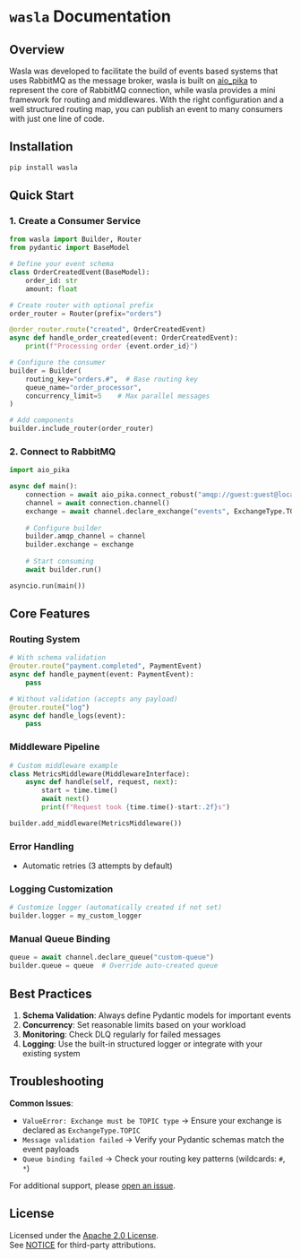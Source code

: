 # `wasla` Documentation

## Overview
Wasla was developed to facilitate the build of events based systems that uses RabbitMQ as the message broker,
wasla is built on [aio_pika](https://github.com/mosquito/aio-pika) to represent the core of RabbitMQ connection,
while wasla provides a mini framework for routing and middlewares.
With the right configuration and a well structured routing map, you can publish an event to many consumers
with just one line of code.

## Installation
```bash
pip install wasla
```

## Quick Start

### 1. Create a Consumer Service
```python
from wasla import Builder, Router
from pydantic import BaseModel

# Define your event schema
class OrderCreatedEvent(BaseModel):
    order_id: str
    amount: float

# Create router with optional prefix
order_router = Router(prefix="orders")

@order_router.route("created", OrderCreatedEvent)
async def handle_order_created(event: OrderCreatedEvent):
    print(f"Processing order {event.order_id}")

# Configure the consumer
builder = Builder(
    routing_key="orders.#",  # Base routing key
    queue_name="order_processor",
    concurrency_limit=5    # Max parallel messages
)

# Add components
builder.include_router(order_router)
```

### 2. Connect to RabbitMQ
```python
import aio_pika

async def main():
    connection = await aio_pika.connect_robust("amqp://guest:guest@localhost/")
    channel = await connection.channel()
    exchange = await channel.declare_exchange("events", ExchangeType.TOPIC)
    
    # Configure builder
    builder.amqp_channel = channel
    builder.exchange = exchange
    
    # Start consuming
    await builder.run()

asyncio.run(main())
```

## Core Features

### Routing System
```python
# With schema validation
@router.route("payment.completed", PaymentEvent)
async def handle_payment(event: PaymentEvent):
    pass

# Without validation (accepts any payload)
@router.route("log")
async def handle_logs(event):
    pass
```

### Middleware Pipeline
```python
# Custom middleware example
class MetricsMiddleware(MiddlewareInterface):
    async def handle(self, request, next):
        start = time.time()
        await next()
        print(f"Request took {time.time()-start:.2f}s")

builder.add_middleware(MetricsMiddleware())
```

### Error Handling
- Automatic retries (3 attempts by default)


### Logging Customization
```python
# Customize logger (automatically created if not set)
builder.logger = my_custom_logger
```

### Manual Queue Binding
```python
queue = await channel.declare_queue("custom-queue")
builder.queue = queue  # Override auto-created queue
```


## Best Practices

1. **Schema Validation**: Always define Pydantic models for important events
2. **Concurrency**: Set reasonable limits based on your workload
3. **Monitoring**: Check DLQ regularly for failed messages
4. **Logging**: Use the built-in structured logger or integrate with your existing system

## Troubleshooting

**Common Issues**:
- `ValueError: Exchange must be TOPIC type` → Ensure your exchange is declared as `ExchangeType.TOPIC`
- `Message validation failed` → Verify your Pydantic schemas match the event payloads
- `Queue binding failed` → Check your routing key patterns (wildcards: `#`, `*`)

For additional support, please [open an issue](https://github.com/MahmoudMetwalli/wasla/issues).

## License
Licensed under the [Apache 2.0 License](LICENSE).  
See [NOTICE](NOTICE) for third-party attributions.
